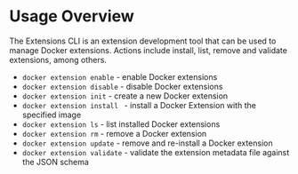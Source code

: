 # Usage Overview

The Extensions CLI is an extension development tool that can be used to manage Docker extensions. Actions include install, list, remove and validate extensions, among others.

- `docker extension enable` - enable Docker extensions
- `docker extension disable` - disable Docker extensions
- `docker extension init` - create a new Docker extension
- `docker extension install ` - install a Docker Extension with the specified image
- `docker extension ls` - list installed Docker extensions
- `docker extension rm` - remove a Docker extension
- `docker extension update` - remove and re-install a Docker extension
- `docker extension validate` - validate the extension metadata file against the JSON schema
